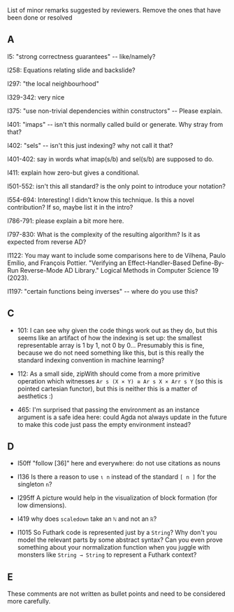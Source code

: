 List of minor remarks suggested by reviewers. Remove the ones that have been done or resolved

## A

l5: "strong correctness guarantees" -- like/namely?

l258: Equations relating slide and backslide?

l297: "the local neighbourhood"

l329-342: very nice

l375: "use non-trivial dependencies within constructors" -- Please explain.

l401: "imaps" -- isn't this normally called build or generate. Why stray from that? 

l402:  "sels" -- isn't this just indexing? why not call it that?

l401-402: say in words what imap(s/b) and sel(s/b) are supposed to do.

l411: explain how zero-but gives a conditional.

l501-552: isn't this all standard? is the only point to introduce your notation?

l554-694: Interesting! I didn't know this technique. Is this a novel contribution? If so, maybe list it in the intro?

l786-791: please explain a bit more here.

l797-830: What is the complexity of the resulting algorithm? Is it as expected from reverse AD?

l1122: You may want to include some comparisons here to
de Vilhena, Paulo Emílio, and François Pottier. "Verifying an Effect-Handler-Based Define-By-Run Reverse-Mode AD Library." Logical Methods in Computer Science 19 (2023).

l1197: "certain functions being inverses" -- where do you use this?

## C

 - 101: I can see why given the code things work out as they do, but this seems like an artifact of
   how the indexing is set up: the smallest representable array is 1 by 1, not 0 by 0... Presumably
   this is fine, because we do not need something like this, but is this really the standard
   indexing convention in machine learning?

 - 112: As a small side, zipWith should come from a more primitive operation which witnesses
   `Ar s (X × Y) ≅ Ar s X × Arr s Y` (so this is pointed cartesian functor), but this is neither
   this is a matter of aesthetics :)


 - 465: I'm surprised that passing the environment as an instance argument is a safe idea here:
   could Agda not always update in the future to make this code just pass the empty environment
   instead?


## D

- l50ff "follow [36]" here and everywhere: do not use citations as nouns

- l136 Is there a reason to use `ι n` instead of the standard `[ n ]` for the singleton `n`?

- l295ff A picture would help in the visualization of block formation (for low dimensions).

- l419 why does `scaledown` take an `ℕ` and not an `ℝ`?

- l1015 So Futhark code is represented just by a `String`?
        Why don't you model the relevant parts by some abstract syntax?
        Can you even prove something about your normalization function when you juggle with monsters like `String → String` to represent a Futhark context?

## E

These comments are not written as bullet points and need to be considered more
carefully.

